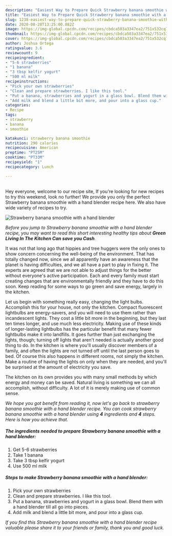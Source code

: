 ```yaml
---
description: "Easiest Way to Prepare Quick Strawberry banana smoothie with a hand blender"
title: "Easiest Way to Prepare Quick Strawberry banana smoothie with a hand blender"
slug: 1238-easiest-way-to-prepare-quick-strawberry-banana-smoothie-with-a-hand-blender
date: 2020-08-28T13:25:00.882Z
image: https://img-global.cpcdn.com/recipes/cbdca503a3347ea2/751x532cq70/strawberry-banana-smoothie-with-a-hand-blender-recipe-main-photo.jpg
thumbnail: https://img-global.cpcdn.com/recipes/cbdca503a3347ea2/751x532cq70/strawberry-banana-smoothie-with-a-hand-blender-recipe-main-photo.jpg
cover: https://img-global.cpcdn.com/recipes/cbdca503a3347ea2/751x532cq70/strawberry-banana-smoothie-with-a-hand-blender-recipe-main-photo.jpg
author: Joshua Ortega
ratingvalue: 3.6
reviewcount: 9
recipeingredient:
- "5-6 strawberries"
- "1 banana"
- "3 tbsp kelfir yogurt"
- "500 ml milk"
recipeinstructions:
- "Pick your own strawberries"
- "Clean and prepare strawberries. I like this tool."
- "Put a banana, strawberries and yogurt in a glass bowl. Blend them with a hand blender till all go into pieces."
- "Add milk and blend a little bit more, and pour into a glass cup."
categories:
- Recipe
tags:
- strawberry
- banana
- smoothie

katakunci: strawberry banana smoothie 
nutrition: 290 calories
recipecuisine: American
preptime: "PT25M"
cooktime: "PT33M"
recipeyield: "1"
recipecategory: Lunch

---
```

<br>
Hey everyone, welcome to our recipe site, If you're looking for new recipes to try this weekend, look no further! We provide you only the perfect Strawberry banana smoothie with a hand blender recipe here. We also have wide variety of recipes to try.
<br>


![Strawberry banana smoothie with a hand blender](https://img-global.cpcdn.com/recipes/cbdca503a3347ea2/751x532cq70/strawberry-banana-smoothie-with-a-hand-blender-recipe-main-photo.jpg)

<i>Before you jump to Strawberry banana smoothie with a hand blender recipe, you may want to read this short interesting healthy tips about 
<strong>Green Living In The Kitchen Can save you Cash</strong>.</i>
</br>

It was not that long ago that hippies and tree huggers were the only ones to show concern concerning the well-being of the environment. That has totally changed now, since we all apparently have an awareness that the planet is having difficulties, and we all have a part to play in fixing it. The experts are agreed that we are not able to adjust things for the better without everyone's active participation. Each and every family must start creating changes that are environmentally friendly and they have to do this soon. Keep reading for some ways to go green and save energy, largely in the kitchen.

Let us begin with something really easy, changing the light bulbs. Accomplish this for your house, not only the kitchen. Compact fluorescent lightbulbs are energy-savers, and you will need to use them rather than incandescent lights. They cost a little bit more in the beginning, but they last ten times longer, and use much less electricity. Making use of these kinds of longer-lasting lightbulbs has the particular benefit that many fewer lightbulbs make it into landfills. It goes further than just exchanging the lights, though; turning off lights that aren't needed is actually another good thing to do. In the kitchen is where you'll usually discover members of a family, and often the lights are not turned off until the last person goes to bed. Of course this also happens in different rooms, not simply the kitchen. Make a routine of having the lights on only when they are needed, and you'll be surprised at the amount of electricity you save.

The kitchen on its own provides you with many small methods by which energy and money can be saved. Natural living is something we can all accomplish, without difficulty. A lot of it is merely making use of common sense.


<i>We hope you got benefit from reading it, now let's go back to strawberry banana smoothie with a hand blender recipe. You can cook strawberry banana smoothie with a hand blender using <strong>4</strong> ingredients and <strong>4</strong> steps. Here is how you achieve that.
</i>

##### The ingredients needed to prepare Strawberry banana smoothie with a hand blender:

1. Get 5-6 strawberries
1. Take 1 banana
1. Take 3 tbsp kelfir yogurt
1. Use 500 ml milk


##### Steps to make Strawberry banana smoothie with a hand blender:

1. Pick your own strawberries
1. Clean and prepare strawberries. I like this tool.
1. Put a banana, strawberries and yogurt in a glass bowl. Blend them with a hand blender till all go into pieces.
1. Add milk and blend a little bit more, and pour into a glass cup.


<i>If you find this Strawberry banana smoothie with a hand blender recipe valuable please share it to your friends or family, thank you and good luck.</i>
